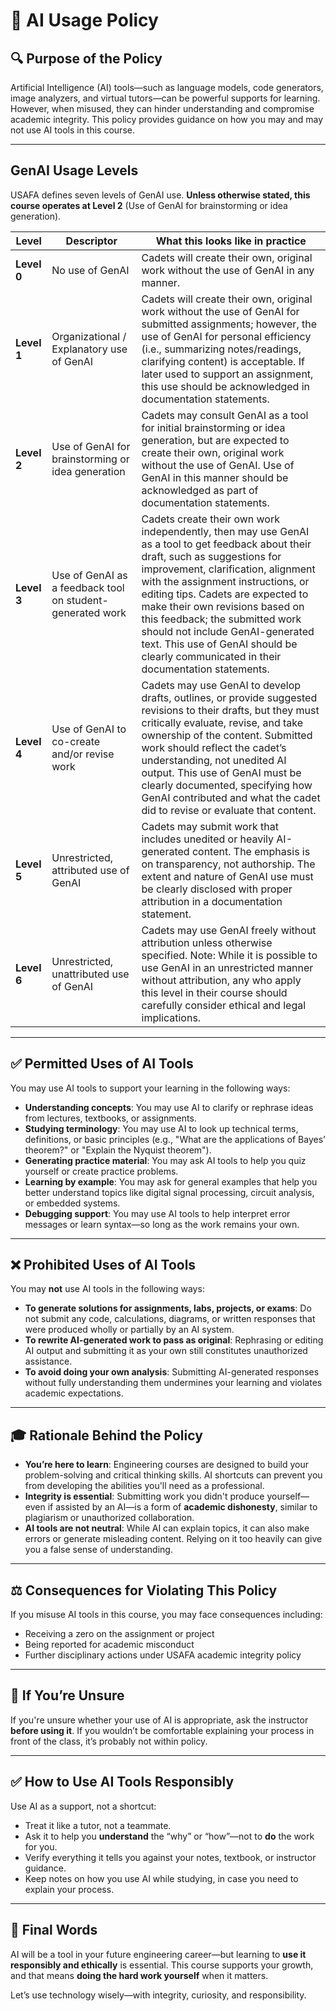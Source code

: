 # 🤖 AI Usage Policy

## 🔍 Purpose of the Policy

Artificial Intelligence (AI) tools—such as language models, code generators, image analyzers, and virtual tutors—can be powerful supports for learning. However, when misused, they can hinder understanding and compromise academic integrity. This policy provides guidance on how you may and may not use AI tools in this course.

---

## **GenAI Usage Levels**

USAFA defines seven levels of GenAI use. **Unless otherwise stated, this course operates at Level 2** (Use of GenAI for brainstorming or idea generation).

| **Level** | **Descriptor**                                            | **What this looks like in practice**                                                  |
| ---------------- | --------------------------------------------------------- | ----------------------------------------------------------------------------------------------------------------------------------------------------------------------------- |
| **Level 0** | No use of GenAI                                           | Cadets will create their own, original work without the use of GenAI in any manner. |
| **Level 1** | Organizational / Explanatory use of GenAI                 | Cadets will create their own, original work without the use of GenAI for submitted assignments; however, the use of GenAI for personal efficiency (i.e., summarizing notes/readings, clarifying content) is acceptable. If later used to support an assignment, this use should be acknowledged in documentation statements.|
| **Level 2** | Use of GenAI for brainstorming or idea generation | Cadets may consult GenAI as a tool for initial brainstorming or idea generation, but are expected to create their own, original work without the use of GenAI. Use of GenAI in this manner should be acknowledged as part of documentation statements. |
| **Level 3** | Use of GenAI as a feedback tool on student-generated work | Cadets create their own work independently, then may use GenAI as a tool to get feedback about their draft, such as suggestions for improvement, clarification, alignment with the assignment instructions, or editing tips. Cadets are expected to make their own revisions based on this feedback; the submitted work should not include GenAI-generated text. This use of GenAI should be clearly communicated in their documentation statements. |
| **Level 4** | Use of GenAI to co-create and/or revise work | Cadets may use GenAI to develop drafts, outlines, or provide suggested revisions to their drafts, but they must critically evaluate, revise, and take ownership of the content. Submitted work should reflect the cadet’s understanding, not unedited AI output. This use of GenAI must be clearly documented, specifying how GenAI contributed and what the cadet did to revise or evaluate that content. |
| **Level 5** | Unrestricted, attributed use of GenAI | Cadets may submit work that includes unedited or heavily AI-generated content. The emphasis is on transparency, not authorship. The extent and nature of GenAI use must be clearly disclosed with proper attribution in a documentation statement.  |
| **Level 6** | Unrestricted, unattributed use of GenAI  | Cadets may use GenAI freely without attribution unless otherwise specified. Note: While it is possible to use GenAI in an unrestricted manner without attribution, any who apply this level in their course should carefully consider ethical and legal implications. |

---

## ✅ **Permitted Uses of AI Tools**

You may use AI tools to support your learning in the following ways:

* **Understanding concepts**: You may use AI to clarify or rephrase ideas from lectures, textbooks, or assignments.
* **Studying terminology**: You may use AI to look up technical terms, definitions, or basic principles (e.g., "What are the applications of Bayes’ theorem?" or "Explain the Nyquist theorem").
* **Generating practice material**: You may ask AI tools to help you quiz yourself or create practice problems.
* **Learning by example**: You may ask for general examples that help you better understand topics like digital signal processing, circuit analysis, or embedded systems.
* **Debugging support**: You may use AI tools to help interpret error messages or learn syntax—so long as the work remains your own.

---

## ❌ **Prohibited Uses of AI Tools**

You may **not** use AI tools in the following ways:

* **To generate solutions for assignments, labs, projects, or exams**: Do not submit any code, calculations, diagrams, or written responses that were produced wholly or partially by an AI system.
* **To rewrite AI-generated work to pass as original**: Rephrasing or editing AI output and submitting it as your own still constitutes unauthorized assistance.
* **To avoid doing your own analysis**: Submitting AI-generated responses without fully understanding them undermines your learning and violates academic expectations.

---

## 🎓 **Rationale Behind the Policy**

* **You’re here to learn**: Engineering courses are designed to build your problem-solving and critical thinking skills. AI shortcuts can prevent you from developing the abilities you'll need as a professional.
* **Integrity is essential**: Submitting work you didn't produce yourself—even if assisted by an AI—is a form of **academic dishonesty**, similar to plagiarism or unauthorized collaboration.
* **AI tools are not neutral**: While AI can explain topics, it can also make errors or generate misleading content. Relying on it too heavily can give you a false sense of understanding.

---

## ⚖️ **Consequences for Violating This Policy**

If you misuse AI tools in this course, you may face consequences including:

* Receiving a zero on the assignment or project
* Being reported for academic misconduct
* Further disciplinary actions under USAFA academic integrity policy

---

## 💬 **If You’re Unsure**

If you're unsure whether your use of AI is appropriate, ask the instructor **before using it**. If you wouldn’t be comfortable explaining your process in front of the class, it’s probably not within policy.

---

## ✅ **How to Use AI Tools Responsibly**

Use AI as a support, not a shortcut:

* Treat it like a tutor, not a teammate.
* Ask it to help you **understand** the “why” or “how”—not to **do** the work for you.
* Verify everything it tells you against your notes, textbook, or instructor guidance.
* Keep notes on how you use AI while studying, in case you need to explain your process.

---

## 🧠 Final Words

AI will be a tool in your future engineering career—but learning to **use it responsibly and ethically** is essential. This course supports your growth, and that means **doing the hard work yourself** when it matters.

Let’s use technology wisely—with integrity, curiosity, and responsibility.
